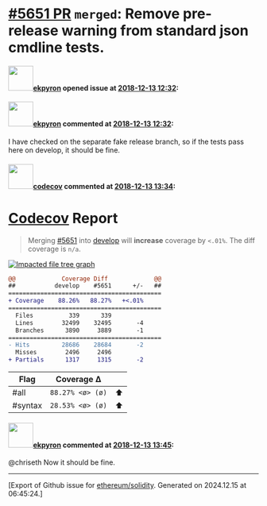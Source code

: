 # [\#5651 PR](https://github.com/ethereum/solidity/pull/5651) `merged`: Remove pre-release warning from standard json cmdline tests.

#### <img src="https://avatars.githubusercontent.com/u/1347491?v=4" width="50">[ekpyron](https://github.com/ekpyron) opened issue at [2018-12-13 12:32](https://github.com/ethereum/solidity/pull/5651):



#### <img src="https://avatars.githubusercontent.com/u/1347491?v=4" width="50">[ekpyron](https://github.com/ekpyron) commented at [2018-12-13 12:32](https://github.com/ethereum/solidity/pull/5651#issuecomment-446952488):

I have checked on the separate fake release branch, so if the tests pass here on develop, it should be fine.

#### <img src="https://avatars.githubusercontent.com/in/254?v=4" width="50">[codecov](https://github.com/apps/codecov) commented at [2018-12-13 13:34](https://github.com/ethereum/solidity/pull/5651#issuecomment-446969934):

# [Codecov](https://codecov.io/gh/ethereum/solidity/pull/5651?src=pr&el=h1) Report
> Merging [#5651](https://codecov.io/gh/ethereum/solidity/pull/5651?src=pr&el=desc) into [develop](https://codecov.io/gh/ethereum/solidity/commit/b103c68fe115e61f9fd5a14fcc1a23ed588a71f9?src=pr&el=desc) will **increase** coverage by `<.01%`.
> The diff coverage is `n/a`.

[![Impacted file tree graph](https://codecov.io/gh/ethereum/solidity/pull/5651/graphs/tree.svg?width=650&token=87PGzVEwU0&height=150&src=pr)](https://codecov.io/gh/ethereum/solidity/pull/5651?src=pr&el=tree)

```diff
@@             Coverage Diff             @@
##           develop    #5651      +/-   ##
===========================================
+ Coverage    88.26%   88.27%   +<.01%     
===========================================
  Files          339      339              
  Lines        32499    32495       -4     
  Branches      3890     3889       -1     
===========================================
- Hits         28686    28684       -2     
  Misses        2496     2496              
+ Partials      1317     1315       -2
```

| Flag | Coverage Δ | |
|---|---|---|
| #all | `88.27% <ø> (ø)` | :arrow_up: |
| #syntax | `28.53% <ø> (ø)` | :arrow_up: |

#### <img src="https://avatars.githubusercontent.com/u/1347491?v=4" width="50">[ekpyron](https://github.com/ekpyron) commented at [2018-12-13 13:45](https://github.com/ethereum/solidity/pull/5651#issuecomment-446973189):

@chriseth Now it should be fine.


-------------------------------------------------------------------------------



[Export of Github issue for [ethereum/solidity](https://github.com/ethereum/solidity). Generated on 2024.12.15 at 06:45:24.]
